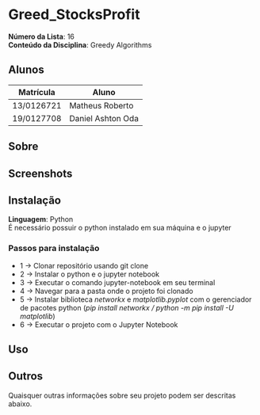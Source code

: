 # Greed_StocksProfit

**Número da Lista**: 16<br>
**Conteúdo da Disciplina**: Greedy Algorithms<br>

## Alunos
|Matrícula | Aluno |
| -- | -- |
| 13/0126721  |  Matheus Roberto |
| 19/0127708  |  Daniel Ashton Oda |

## Sobre 

## Screenshots

## Instalação 
**Linguagem**: Python<br>
É necessário possuir o python instalado em sua máquina e o jupyter

### Passos para instalação
  *  1 -> Clonar repositório usando git clone 
  *  2 -> Instalar o python e o jupyter notebook
  *  3 -> Executar o comando jupyter-notebook em seu terminal
  *  4 -> Navegar para a pasta onde o projeto foi clonado
  *  5 -> Instalar biblioteca _networkx_ e _matplotlib.pyplot_ com o gerenciador de pacotes python (_pip install networkx / python -m pip install -U matplotlib_)
  *  6 -> Executar o projeto com o Jupyter Notebook 

## Uso 

## Outros 
Quaisquer outras informações sobre seu projeto podem ser descritas abaixo.

